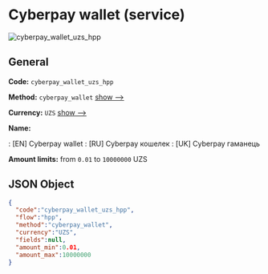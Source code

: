 
# Сyberpay wallet (service) 
![cyberpay_wallet_uzs_hpp](https://static.openfintech.io/payment_methods/cyberpay_wallet_uzs_hpp/logo.svg?w=400&c=v0.59.26#w200)  

## General 
 
**Code:** `cyberpay_wallet_uzs_hpp` 
 
**Method:** `cyberpay_wallet` 
 [show -->](/payment-methods/cyberpay_wallet/) 
 
**Currency:** `UZS` [show -->](/currencies/UZS/) 
 
**Name:** 
 
:	[EN] Сyberpay wallet 
:	[RU] Сyberpay кошелек 
:	[UK] Сyberpay гаманець 
 
**Amount limits:** from `0.01` to `10000000` UZS 

## JSON Object 

```json
{
  "code":"cyberpay_wallet_uzs_hpp",
  "flow":"hpp",
  "method":"cyberpay_wallet",
  "currency":"UZS",
  "fields":null,
  "amount_min":0.01,
  "amount_max":10000000
}
```  
